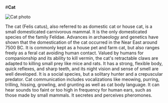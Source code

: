 #**Cat**

![Cat photo](https://en.wikipedia.org/wiki/Cat#/media/File:Orange_tabby_cat_sitting_on_fallen_leaves-Hisashi-01A.jpg)

The cat (Felis catus), also referred to as domestic cat or house cat, is a small domesticated carnivorous mammal. It is the only domesticated species of the family Felidae. Advances in archaeology and genetics have shown that the domestication of the cat occurred in the Near East around 7500 BC. It is commonly kept as a house pet and farm cat, but also ranges freely as a feral cat avoiding human contact. Valued by humans for companionship and its ability to kill vermin, the cat's retractable claws are adapted to killing small prey like mice and rats. It has a strong, flexible body, quick reflexes, and sharp teeth, and its night vision and sense of smell are well developed. It is a social species, but a solitary hunter and a crepuscular predator. Cat communication includes vocalizations like meowing, purring, trilling, hissing, growling, and grunting as well as cat body language. It can hear sounds too faint or too high in frequency for human ears, such as those made by small mammals. It secretes and perceives pheromones.